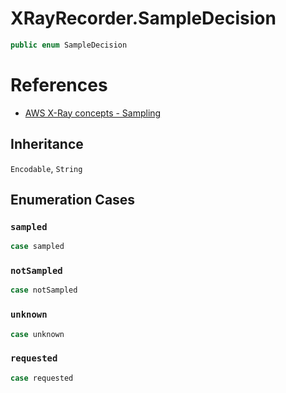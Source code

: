 # XRayRecorder.SampleDecision

``` swift
public enum SampleDecision
```

# References

  - [AWS X-Ray concepts - Sampling](https:​//docs.aws.amazon.com/xray/latest/devguide/xray-concepts.html#xray-concepts-sampling)

## Inheritance

`Encodable`, `String`

## Enumeration Cases

### `sampled`

``` swift
case sampled
```

### `notSampled`

``` swift
case notSampled
```

### `unknown`

``` swift
case unknown
```

### `requested`

``` swift
case requested
```

